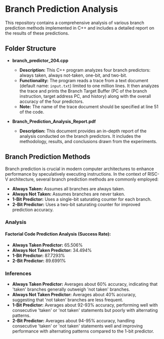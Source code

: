 # Branch Prediction Analysis

This repository contains a comprehensive analysis of various branch prediction methods implemented in C++ and includes a detailed report on the results of these predictions.

## Folder Structure

- **branch_predictor_204.cpp**
  - **Description:** This C++ program analyzes four branch predictors: always taken, always not-taken, one-bit, and two-bit.
  - **Functionality:** The program reads a trace from a text document (default name: `input.txt`) limited to one million lines. It then analyzes the trace and prints the Branch Target Buffer (PC of the branch instruction, target address PC, and history) along with the overall accuracy of the four predictors.
  - **Note:** The name of the trace document should be specified at line 51 of the code.

- **Branch_Prediction_Analysis_Report.pdf**
  - **Description:** This document provides an in-depth report of the analysis conducted on the branch predictors. It includes the methodology, results, and conclusions drawn from the experiments.

## Branch Prediction Methods

Branch prediction is crucial in modern computer architectures to enhance performance by speculatively executing instructions. In the context of RISC-V architecture, several branch prediction methods are commonly employed:

- **Always Taken:** Assumes all branches are always taken.
- **Always Not Taken:** Assumes branches are never taken.
- **1-Bit Predictor:** Uses a single-bit saturating counter for each branch.
- **2-Bit Predictor:** Uses a two-bit saturating counter for improved prediction accuracy.

### Analysis

#### Factorial Code Prediction Analysis (Success Rate):
- **Always Taken Predictor:** 65.506%
- **Always Not Taken Predictor:** 34.494%
- **1-Bit Predictor:** 87.7293%
- **2-Bit Predictor:** 89.6991%


### Inferences

- **Always Taken Predictor:** Averages about 60% accuracy, indicating that 'taken' branches generally outweigh 'not taken' branches.
- **Always Not Taken Predictor:** Averages about 40% accuracy, suggesting that 'not taken' branches are less frequent.
- **1-Bit Predictor:** Averages about 92-93% accuracy, performing well with consecutive 'taken' or 'not taken' statements but poorly with alternating patterns.
- **2-Bit Predictor:** Averages about 94-95% accuracy, handling consecutive 'taken' or 'not taken' statements well and improving performance with alternating patterns compared to the 1-bit predictor.


